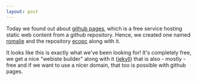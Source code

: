 ```yaml
---
layout: post
---
```


Today we found out about [github pages](https://pages.github.com/), which is a free service hosting static web content from a github repository. Hence, we created one named [romalie](https://github.com/romalie) and the repository [ecopc](https://github.com/romalie/ecopc) along with it.

It looks like this is exactly what we've been looking for! It's completely free, we get a nice "webiste builder" along with it ([jekyll](https://jekyllrb.com/)) that is also - mostly - free and if we want to use a nicer domain, that too is possible with github pages.